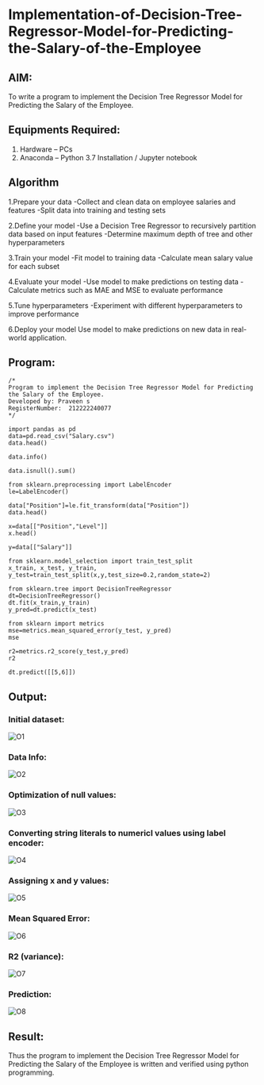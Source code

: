 # Implementation-of-Decision-Tree-Regressor-Model-for-Predicting-the-Salary-of-the-Employee

## AIM:
To write a program to implement the Decision Tree Regressor Model for Predicting the Salary of the Employee.

## Equipments Required:
1. Hardware – PCs
2. Anaconda – Python 3.7 Installation / Jupyter notebook

## Algorithm
  1.Prepare your data
    -Collect and clean data on employee salaries and features
    -Split data into training and testing sets
    
    

  2.Define your model
    -Use a Decision Tree Regressor to recursively partition data based on input features
    -Determine maximum depth of tree and other hyperparameters
    

  3.Train your model
    -Fit model to training data
    -Calculate mean salary value for each subset
    

  4.Evaluate your model
    -Use model to make predictions on testing data
    -Calculate metrics such as MAE and MSE to evaluate performance
    

  5.Tune hyperparameters
    -Experiment with different hyperparameters to improve performance
    

  6.Deploy your model
    Use model to make predictions on new data in real-world application.
    

## Program:
```
/*
Program to implement the Decision Tree Regressor Model for Predicting the Salary of the Employee.
Developed by: Praveen s
RegisterNumber:  212222240077
*/

import pandas as pd
data=pd.read_csv("Salary.csv")
data.head()

data.info()

data.isnull().sum()

from sklearn.preprocessing import LabelEncoder
le=LabelEncoder()

data["Position"]=le.fit_transform(data["Position"])
data.head()

x=data[["Position","Level"]]
x.head()

y=data[["Salary"]]

from sklearn.model_selection import train_test_split
x_train, x_test, y_train, y_test=train_test_split(x,y,test_size=0.2,random_state=2)

from sklearn.tree import DecisionTreeRegressor
dt=DecisionTreeRegressor()
dt.fit(x_train,y_train)
y_pred=dt.predict(x_test)

from sklearn import metrics
mse=metrics.mean_squared_error(y_test, y_pred)
mse

r2=metrics.r2_score(y_test,y_pred)
r2

dt.predict([[5,6]])
```

## Output:
### Initial dataset:
![O1](https://github.com/LATHIKESHWARAN/Implementation-of-Decision-Tree-Regressor-Model-for-Predicting-the-Salary-of-the-Employee/assets/119393556/764ddfe2-dede-4e3e-ba55-15f2b4354e05)
### Data Info:
![O2](https://github.com/LATHIKESHWARAN/Implementation-of-Decision-Tree-Regressor-Model-for-Predicting-the-Salary-of-the-Employee/assets/119393556/f3fbe7ba-f0c2-4eb1-8ff1-941a57dcb5ec)
### Optimization of null values:
![O3](https://github.com/LATHIKESHWARAN/Implementation-of-Decision-Tree-Regressor-Model-for-Predicting-the-Salary-of-the-Employee/assets/119393556/7bdb6adb-95ec-41e9-8230-a794023c7670)
### Converting string literals to numericl values using label encoder:
![O4](https://github.com/LATHIKESHWARAN/Implementation-of-Decision-Tree-Regressor-Model-for-Predicting-the-Salary-of-the-Employee/assets/119393556/d39011ae-e3e6-4bc4-bd15-a832eb8b7e21)
### Assigning x and y values:
![O5](https://github.com/LATHIKESHWARAN/Implementation-of-Decision-Tree-Regressor-Model-for-Predicting-the-Salary-of-the-Employee/assets/119393556/5b458c10-e726-4cdc-8c60-fc69b7a3c314)
### Mean Squared Error:
![O6](https://github.com/LATHIKESHWARAN/Implementation-of-Decision-Tree-Regressor-Model-for-Predicting-the-Salary-of-the-Employee/assets/119393556/3dee0095-d3a1-4f6e-a74e-b6f3983ec5e3)
### R2 (variance):
![O7](https://github.com/LATHIKESHWARAN/Implementation-of-Decision-Tree-Regressor-Model-for-Predicting-the-Salary-of-the-Employee/assets/119393556/924accc7-ece9-491e-9a8c-f980aae9da81)
### Prediction:
![O8](https://github.com/LATHIKESHWARAN/Implementation-of-Decision-Tree-Regressor-Model-for-Predicting-the-Salary-of-the-Employee/assets/119393556/d4d9f997-f736-42c0-963b-acd94b10d596)
## Result:
Thus the program to implement the Decision Tree Regressor Model for Predicting the Salary of the Employee is written and verified using python programming.
